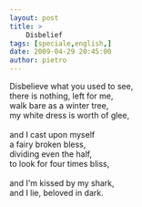 ```yaml
---
layout: post
title: >
    Disbelief
tags: [speciale,english,]
date: 2009-04-29 20:45:00
author: pietro
---
```

Disbelieve what you used to see,<br/>there is nothing, left for me,<br/>walk bare as a winter tree,<br/>my white dress is worth of glee,<br/><br/>and I cast upon myself<br/>a fairy broken bless,<br/>dividing even the half,<br/>to look for four times bliss,<br/><br/>and I'm kissed by my shark,<br/>and I lie, beloved in dark.
